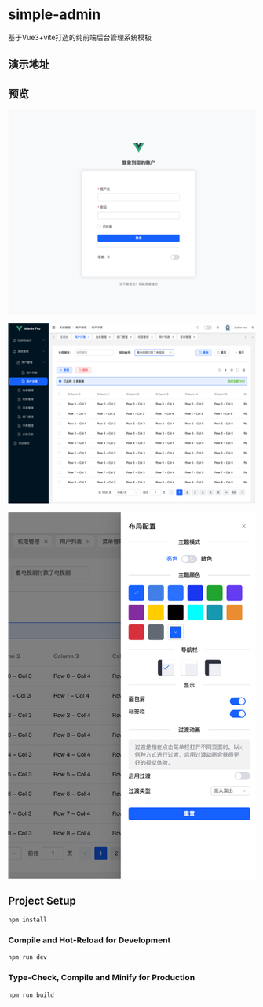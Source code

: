 # simple-admin

基于Vue3+vite打造的纯前端后台管理系统模板

## 演示地址


## 预览

![login.png](preview/login.png)

![main.png](preview/main.png)

![theme.png](preview/theme.png)

## Project Setup

```sh
npm install
```

### Compile and Hot-Reload for Development

```sh
npm run dev
```

### Type-Check, Compile and Minify for Production

```sh
npm run build
```
